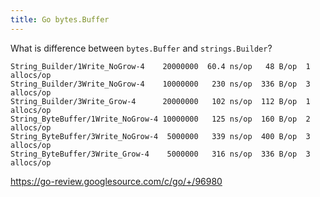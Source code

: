 ```yaml
---
title: Go bytes.Buffer
---
```


What is difference between `bytes.Buffer` and `strings.Builder`?

~~~
String_Builder/1Write_NoGrow-4    20000000  60.4 ns/op   48 B/op  1 allocs/op
String_Builder/3Write_NoGrow-4    10000000   230 ns/op  336 B/op  3 allocs/op
String_Builder/3Write_Grow-4      20000000   102 ns/op  112 B/op  1 allocs/op
String_ByteBuffer/1Write_NoGrow-4 10000000   125 ns/op  160 B/op  2 allocs/op
String_ByteBuffer/3Write_NoGrow-4  5000000   339 ns/op  400 B/op  3 allocs/op
String_ByteBuffer/3Write_Grow-4    5000000   316 ns/op  336 B/op  3 allocs/op
~~~

<https://go-review.googlesource.com/c/go/+/96980>
